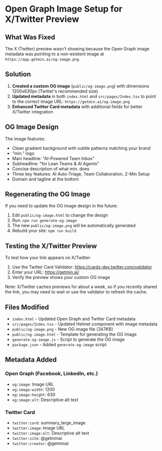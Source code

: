 # Open Graph Image Setup for X/Twitter Preview

## What Was Fixed

The X (Twitter) preview wasn't showing because the Open Graph image metadata was pointing to a non-existent image at `https://app.getmin.ai/og-image.png`.

## Solution

1. **Created a custom OG image** (`public/og-image.png`) with dimensions 1200x630px (Twitter's recommended size)
2. **Updated metadata** in both `index.html` and `src/pages/Index.tsx` to point to the correct image URL: `https://getmin.ai/og-image.png`
3. **Enhanced Twitter Card metadata** with additional fields for better X/Twitter integration

## OG Image Design

The image features:
- Clean gradient background with subtle patterns matching your brand
- "min." logo
- Main headline: "AI-Powered Team Inbox"
- Subheadline: "for Lean Teams & AI Agents"
- Concise description of what min. does
- Three key features: AI Auto-Triage, Team Collaboration, 2-Min Setup
- Domain and tagline at the bottom

## Regenerating the OG Image

If you need to update the OG image design in the future:

1. Edit `public/og-image.html` to change the design
2. Run: `npm run generate-og-image`
3. The new `public/og-image.png` will be automatically generated
4. Rebuild your site: `npm run build`

## Testing the X/Twitter Preview

To test how your link appears on X/Twitter:

1. Use the Twitter Card Validator: https://cards-dev.twitter.com/validator
2. Enter your URL: https://getmin.ai/
3. Verify the preview shows your custom OG image

Note: X/Twitter caches previews for about a week, so if you recently shared the link, you may need to wait or use the validator to refresh the cache.

## Files Modified

- `index.html` - Updated Open Graph and Twitter Card metadata
- `src/pages/Index.tsx` - Updated Helmet component with image metadata
- `public/og-image.png` - New OG image file (347KB)
- `public/og-image.html` - Template for generating the OG image
- `generate-og-image.js` - Script to generate the OG image
- `package.json` - Added `generate-og-image` script

## Metadata Added

### Open Graph (Facebook, LinkedIn, etc.)
- `og:image`: Image URL
- `og:image:width`: 1200
- `og:image:height`: 630
- `og:image:alt`: Descriptive alt text

### Twitter Card
- `twitter:card`: summary_large_image
- `twitter:image`: Image URL
- `twitter:image:alt`: Descriptive alt text
- `twitter:site`: @getminai
- `twitter:creator`: @getminai


